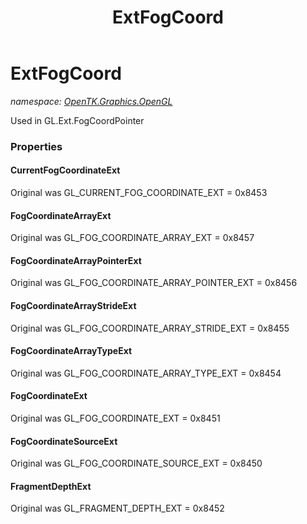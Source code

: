 ﻿---
title: ExtFogCoord
---

# ExtFogCoord
_namespace: [OpenTK.Graphics.OpenGL](N-OpenTK.Graphics.OpenGL.html)_

Used in GL.Ext.FogCoordPointer



### Properties

#### CurrentFogCoordinateExt
Original was GL_CURRENT_FOG_COORDINATE_EXT = 0x8453
#### FogCoordinateArrayExt
Original was GL_FOG_COORDINATE_ARRAY_EXT = 0x8457
#### FogCoordinateArrayPointerExt
Original was GL_FOG_COORDINATE_ARRAY_POINTER_EXT = 0x8456
#### FogCoordinateArrayStrideExt
Original was GL_FOG_COORDINATE_ARRAY_STRIDE_EXT = 0x8455
#### FogCoordinateArrayTypeExt
Original was GL_FOG_COORDINATE_ARRAY_TYPE_EXT = 0x8454
#### FogCoordinateExt
Original was GL_FOG_COORDINATE_EXT = 0x8451
#### FogCoordinateSourceExt
Original was GL_FOG_COORDINATE_SOURCE_EXT = 0x8450
#### FragmentDepthExt
Original was GL_FRAGMENT_DEPTH_EXT = 0x8452

